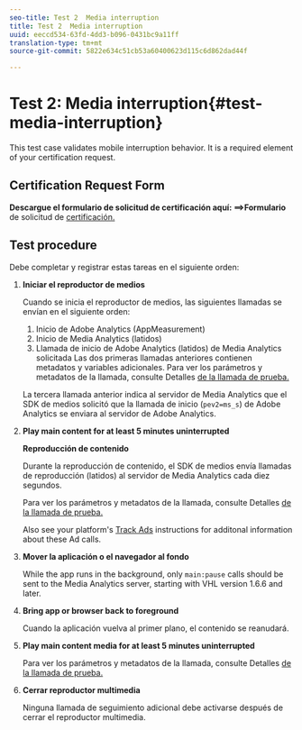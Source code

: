 ```yaml
---
seo-title: Test 2  Media interruption
title: Test 2  Media interruption
uuid: eeccd534-63fd-4dd3-b096-0431bc9a11ff
translation-type: tm+mt
source-git-commit: 5822e634c51cb53a60400623d115c6d862dad44f

---
```



# Test 2: Media interruption{#test-media-interruption}

This test case validates mobile interruption behavior. It is a required element of your certification request.

## Certification Request Form

**Descargue el formulario de solicitud de certificación aquí: ==&gt;Formulario** de solicitud de [certificación.](cert_req_form.docx)

## Test procedure

Debe completar y registrar estas tareas en el siguiente orden:

1. **Iniciar el reproductor de medios**

   Cuando se inicia el reproductor de medios, las siguientes llamadas se envían en el siguiente orden:

   1. Inicio de Adobe Analytics (AppMeasurement)
   1. Inicio de Media Analytics (latidos)
   1. Llamada de inicio de Adobe Analytics (latidos) de Media Analytics solicitada
   Las dos primeras llamadas anteriores contienen metadatos y variables adicionales. Para ver los parámetros y metadatos de la llamada, consulte Detalles [de la llamada de prueba.](/help/sdk-implement/validation/test-call-details.md#start-the-media-player)

   La tercera llamada anterior indica al servidor de Media Analytics que el SDK de medios solicitó que la llamada de inicio (`pev2=ms_s`) de Adobe Analytics se enviara al servidor de Adobe Analytics.

1. **Play main content for at least 5 minutes uninterrupted**

   **Reproducción de contenido**

   Durante la reproducción de contenido, el SDK de medios envía llamadas de reproducción (latidos) al servidor de Media Analytics cada diez segundos.

   Para ver los parámetros y metadatos de la llamada, consulte Detalles [de la llamada de prueba.](/help/sdk-implement/validation/test-call-details.md#play-main-content)

   Also see your platform's [Track Ads](/help/sdk-implement/track-ads/track-ads-overview.md) instructions for additonal information about these Ad calls.

1. **Mover la aplicación o el navegador al fondo**

   While the app runs in the background, only `main:pause` calls should be sent to the Media Analytics server, starting with VHL version 1.6.6 and later.

1. **Bring app or browser back to foreground**

   Cuando la aplicación vuelva al primer plano, el contenido se reanudará.

1. **Play main content media for at least 5 minutes uninterrupted**

   Para ver los parámetros y metadatos de la llamada, consulte Detalles [de la llamada de prueba.](/help/sdk-implement/validation/test-call-details.md#play-main-content)

1. **Cerrar reproductor multimedia**

   Ninguna llamada de seguimiento adicional debe activarse después de cerrar el reproductor multimedia.

